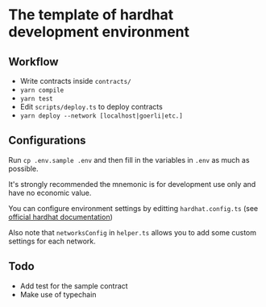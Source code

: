 # The template of hardhat development environment

## Workflow

- Write contracts inside `contracts/`
- `yarn compile`
- `yarn test`
- Edit `scripts/deploy.ts` to deploy contracts
- `yarn deploy --network [localhost|goerli|etc.]`

## Configurations

Run `cp .env.sample .env` and then fill in the variables in `.env` as much as possible.

It's strongly recommended the mnemonic is for development use only and have no economic value.

You can configure environment settings by editting `hardhat.config.ts` (see [official hardhat documentation](https://hardhat.org/hardhat-runner/docs/config))


Also note that `networksConfig` in `helper.ts` allows you to add some custom settings for each network.

## Todo

- Add test for the sample contract
- Make use of typechain